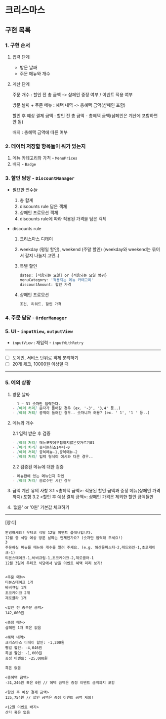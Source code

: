 # 크리스마스

## 구현 목록

### 1. 구현 순서

1. 입력 단계

   - 방문 날짜
   - 주문 메뉴와 개수

2. 계산 단계

   주문 개수
   : 할인 전 총 금액 -> 샴페인 증정 여부 / 이벤트 적용 여부

   방문 날짜 + 주문 메뉴
   : 혜택 내역 -> 총혜택 금액(샴페인 포함)

   할인 후 예상 결제 금액
   : 할인 전 총 금액 - 총혜택 금액(샴페인은 계산에 포함하면 안 됨)

   배지
   : 총혜택 금액에 따른 여부

### 2. 데이터 저장할 항목들이 뭐가 있는지

1. 메뉴 카테고리와 가격 - `MenuPrices`
2. 배지 - `Badge`

### 3. 할인 담당 - `DiscountManager`

- 필요한 변수들

  1.  총 합계
  2.  discounts rule 담은 객체
  3.  샴페인 프로모션 객체
  4.  discounts rule에 따라 적용된 가격을 담은 객체

- discounts rule

  1.  크리스마스 디데이
  2.  weekday (평일 할인), weekend (주말 할인)
      (weekday와 weekend는 묶어서 갈지 나눌지 고민..)
  3.  특별 할인

      ```js
      dates: [적용되는 요일] or {적용되는 요일 범위}
      menuCategory: '적용되는 메뉴 카테고리'
      discountAmount: 할인 가격
      ```

  4.  샴페인 프로모션

      ```js
      조건, 리워드, 할인 가격
      ```

### 4. 주문 담당 - `OrderManager`

### 5. UI - `inputView`, `outputView`

- `inputView` : 재입력 - `inputWithRetry`

---

- [ ] 도메인, 서비스 단위로 객체 분리하기
- [ ] 20개 체크, 10000원 이상일 때

---

### 5. 예외 상황

1. 방문 날짜

   ```md
   - 1 ~ 31 숫자만 입력한다.
   - [에러 처리] 문자가 들어갈 경우 (ex. '-3', '3,4' 등..)
   - [에러 처리] 공백이 들어간 경우.. 숫자니까 허용? (ex. ' 1', '1 ' 등..)
   ```

2. 메뉴와 개수

   2.1 입력 받은 후 검증

   ```md
   - [에러 처리] 메뉴포멧에부합하지않은것거르기01
   - [에러 처리] 숫자는최소1부터-0
   - [에러 처리] 중복메뉴-1,중복메뉴-2
   - [에러 처리] 입력 형식이 예시와 다른 경우..
   ```

   2.2 검증된 메뉴에 대한 검증

   ```md
   - 메뉴판에 있는 메뉴인지 확인
   - [에러 처리] 음료수만 시킨 경우
   ```

3. 금액 계산 유의 사항
   3.1 <총혜택 금액>: 적용된 할인 금액과 증정 메뉴(샴페인 가격까지) 포함
   3.2 <할인 후 예상 결제 금액>: 샴페인 가격은 제외한 할인 금액들만

4. '없음' or '0원' 기본값 체크하기

---

[양식]

```Js
안녕하세요! 우테코 식당 12월 이벤트 플래너입니다.
12월 중 식당 예상 방문 날짜는 언제인가요? (숫자만 입력해 주세요!)
3
주문하실 메뉴를 메뉴와 개수를 알려 주세요. (e.g. 해산물파스타-2,레드와인-1,초코케이크-1)
티본스테이크-1,바비큐립-1,초코케이크-2,제로콜라-1
12월 3일에 우테코 식당에서 받을 이벤트 혜택 미리 보기!


<주문 메뉴>
티본스테이크 1개
바비큐립 1개
초코케이크 2개
제로콜라 1개

<할인 전 총주문 금액>
142,000원

<증정 메뉴>
샴페인 1개 혹은 없음

<혜택 내역>
크리스마스 디데이 할인: -1,200원
평일 할인: -4,046원
특별 할인: -1,000원
증정 이벤트: -25,000원

혹은 없음

<총혜택 금액>
-31,246원 혹은 0원 // 혜택 금액은 증정 이벤트 금액까지 포함

<할인 후 예상 결제 금액>
135,754원 // 할인 금액은 증정 이벤트 금액 제외!

<12월 이벤트 배지>
산타 혹은 없음
```
